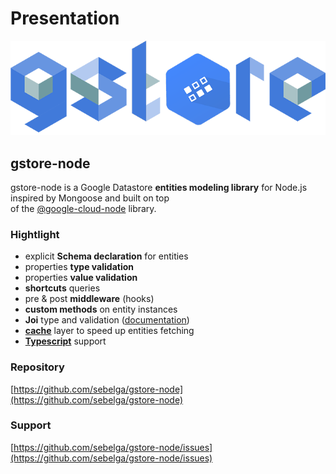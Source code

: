 # Presentation

![](../.gitbook/assets/logo.png)

## gstore-node

gstore-node is a Google Datastore **entities modeling library** for Node.js inspired by Mongoose and built on top  
of the [@google-cloud-node](https://github.com/GoogleCloudPlatform/google-cloud-node) library.

### Hightlight

* explicit **Schema declaration** for entities
* properties **type validation**
* properties **value validation**
* **shortcuts** queries
* pre & post **middleware** \(hooks\)
* **custom methods** on entity instances
* **Joi** type and validation \([documentation](https://www.npmjs.com/package/joi)\)
* [**cache**](../cache-dataloader/cache.md) layer to speed up entities fetching
* [**Typescript**](../typescript.md) support

### Repository

[https://github.com/sebelga/gstore-node](https://github.com/sebelga/gstore-node)

### Support

[https://github.com/sebelga/gstore-node/issues](https://github.com/sebelga/gstore-node/issues)

